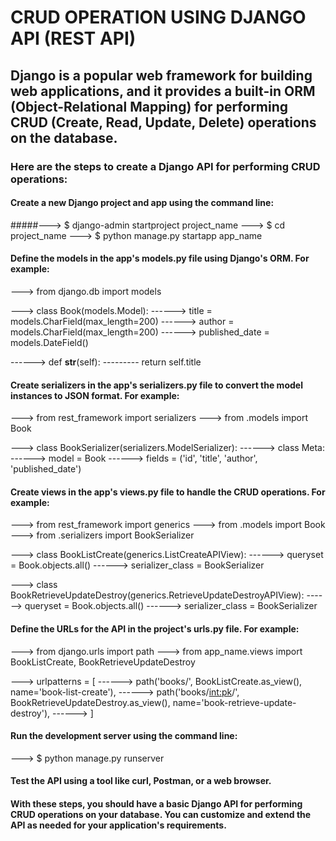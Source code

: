 # CRUD OPERATION USING DJANGO API (REST API)
## Django is a popular web framework for building web applications, and it provides a built-in ORM (Object-Relational Mapping) for performing CRUD (Create, Read, Update, Delete) operations on the database.

### Here are the steps to create a Django API for performing CRUD operations:

#### Create a new Django project and app using the command line:
#####---> $ django-admin startproject project_name
---> $ cd project_name
---> $ python manage.py startapp app_name
#### Define the models in the app's models.py file using Django's ORM. For example:
---> from django.db import models

---> class Book(models.Model):
------>    title = models.CharField(max_length=200)
------>    author = models.CharField(max_length=200)
------>    published_date = models.DateField()

------>    def __str__(self):
---------        return self.title
#### Create serializers in the app's serializers.py file to convert the model instances to JSON format. For example:
---> from rest_framework import serializers
---> from .models import Book

---> class BookSerializer(serializers.ModelSerializer):
------>    class Meta:
------>        model = Book
------>        fields = ('id', 'title', 'author', 'published_date')
#### Create views in the app's views.py file to handle the CRUD operations. For example:
---> from rest_framework import generics
---> from .models import Book
---> from .serializers import BookSerializer

---> class BookListCreate(generics.ListCreateAPIView):
------>    queryset = Book.objects.all()
------>    serializer_class = BookSerializer

---> class BookRetrieveUpdateDestroy(generics.RetrieveUpdateDestroyAPIView):
------>    queryset = Book.objects.all()
------>    serializer_class = BookSerializer
#### Define the URLs for the API in the project's urls.py file. For example:
---> from django.urls import path
---> from app_name.views import BookListCreate, BookRetrieveUpdateDestroy

---> urlpatterns = [
------>    path('books/', BookListCreate.as_view(), name='book-list-create'),
------>    path('books/<int:pk>/', BookRetrieveUpdateDestroy.as_view(), name='book-retrieve-update-destroy'),
------> ]
#### Run the development server using the command line:
---> $ python manage.py runserver
#### Test the API using a tool like curl, Postman, or a web browser.
#### With these steps, you should have a basic Django API for performing CRUD operations on your database. You can customize and extend the API as needed for your application's requirements.
